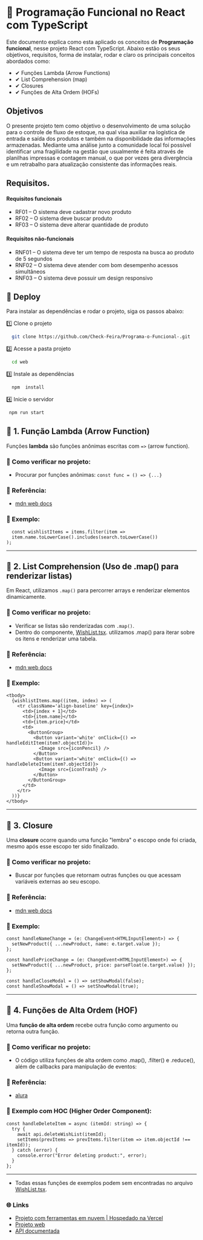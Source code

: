 # 📘 Programação Funcional no React com TypeScript

Este documento explica como  esta aplicado os  conceitos de **Programação funcional**, nesse  projeto React com TypeScript.
Abaixo estão os seus objetivos, requisitos, forma de instalar, rodar e  claro os principais conceitos abordados como:


- ✔ Funções Lambda (Arrow Functions)
- ✔ List Comprehension (map)
- ✔ Closures
- ✔ Funções de Alta Ordem (HOFs)  

## Objetivos
O presente projeto tem como objetivo o desenvolvimento de uma solução para o controle de fluxo de estoque, na qual visa auxiliar na logística de entrada e saída dos produtos e também na disponibilidade das informações armazenadas. Mediante uma análise junto a comunidade local foi possível identificar uma fragilidade na gestão que usualmente é feita através de planilhas impressas e contagem manual, o que por vezes gera divergência e um retrabalho para atualização consistente das informações reais.

## Requisitos.
#### Requisitos funcionais
- RF01 – O sistema deve cadastrar novo produto
- RF02 – O sistema deve buscar produto
- RF03 – O sistema deve alterar quantidade de produto
#### Requisitos não-funcionais
- RNF01 – O sistema deve ter um tempo de resposta na busca ao produto de 5 segundos
- RNF02 – O sistema deve atender com bom desempenho acessos simultâneos
- RNF03 – O sistema deve possuir um design responsivo


## 🚀 Deploy
Para instalar as dependências e rodar o projeto, siga os passos abaixo:

1️⃣ Clone o projeto

```bash
  git clone https://github.com/Check-Feira/Programa-o-Funcional-.git
```
2️⃣ Acesse a pasta projeto

```bash
  cd web
```
3️⃣ Instale as dependências

```bash
  npm  install

```
4️⃣ Inicie o servidor
```bash
 npm run start     
```

## 📌 1. Função Lambda (Arrow Function)
Funções **lambda** são funções anônimas escritas com `=>` (arrow function).

### 📍 Como verificar no projeto:
- Procurar por funções anônimas: `const func = () => {...}`

### 🔎 Referência:
- [mdn web docs](https://developer.mozilla.org/pt-BR/docs/Web/JavaScript/Reference/Functions/Arrow_functions)

### 🔹 Exemplo:
```tsx
  const wishlistItems = items.filter(item => 
  item.name.toLowerCase().includes(search.toLowerCase())
);
```
---

## 📌 2. List Comprehension (Uso de .map() para renderizar listas)
Em React, utilizamos `.map()` para percorrer arrays e renderizar elementos dinamicamente.

### 📍 Como verificar no projeto:
- Verificar se listas são renderizadas com `.map()`.
- Dentro do componente, [ WishList.tsx](https://github.com/Check-Feira/Programa-o-Funcional-/blob/main/web/src/Components/WishList/WishList.tsx). utilizamos .map() para iterar sobre os itens e renderizar uma tabela.

### 🔎 Referência:
- [mdn web docs](https://developer.mozilla.org/pt-BR/docs/Web/JavaScript/Reference/Global_Objects/Array/map)

### 🔹 Exemplo:
```tsx
<tbody>
  {wishlistItems.map((item, index) => (
    <tr className='align-baseline' key={index}>
      <td>{index + 1}</td>
      <td>{item.name}</td>
      <td>{item.price}</td>
      <td>
        <ButtonGroup>
          <Button variant='white' onClick={() => handleEditItem(item?.objectId)}>
            <Image src={iconPencil} />
          </Button>
          <Button variant='white' onClick={() => handleDeleteItem(item?.objectId)}>
            <Image src={iconTrash} />
          </Button>
        </ButtonGroup>
      </td>
    </tr>
  ))}
</tbody>

```
---

## 📌 3. Closure
Uma **closure** ocorre quando uma função "lembra" o escopo onde foi criada, mesmo após esse escopo ter sido finalizado.

### 📍 Como verificar no projeto:
- Buscar por funções que retornam outras funções ou que acessam variáveis externas ao seu escopo.

### 🔎 Referência:
- [mdn web docs](https://developer.mozilla.org/pt-BR/docs/Web/JavaScript/Guide/Closures)

### 🔹 Exemplo:
```tsx
const handleNameChange = (e: ChangeEvent<HTMLInputElement>) => {
  setNewProduct({ ...newProduct, name: e.target.value });
};

const handlePriceChange = (e: ChangeEvent<HTMLInputElement>) => {
  setNewProduct({ ...newProduct, price: parseFloat(e.target.value) });
};

const handleCloseModal = () => setShowModal(false);
const handleShowModal = () => setShowModal(true); 
```
---

## 📌 4. Funções de Alta Ordem (HOF)
Uma **função de alta ordem** recebe outra função como argumento ou retorna outra função.

### 📍 Como verificar no projeto:
- O código utiliza funções de alta ordem como .map(), .filter() e .reduce(), além de callbacks para manipulação de eventos:

### 🔎 Referência:
- [alura](https://www.alura.com.br/artigos/high-order-functions?srsltid=AfmBOorggF5bvVZwN1GR6Q4uMkyXdWfW114sXmfn7pzWpblSzTpIXk3r)

### 🔹 Exemplo com HOC (Higher Order Component):
```tsx
const handleDeleteItem = async (itemId: string) => {
  try {
    await api.deleteWishList(itemId);
    setItems(prevItems => prevItems.filter(item => item.objectId !== itemId));
  } catch (error) {
    console.error("Error deleting product:", error);
  }
};

```
---

- Todas essas funções de exemplos podem sem encontradas no arquivo  [ WishList.tsx](https://github.com/Check-Feira/Programa-o-Funcional-/blob/main/web/src/Components/WishList/WishList.tsx).

### 🌐 Links
- [Projeto com ferramentas em nuvem | Hospedado na Vercel](https://github.com/Check-Feira/CheckFeira)
- [Projeto web](https://github.com/drewcosta/Atividade-desenvolvimento-web)
- [API documentada](https://github.com/drewcosta/wishlist-api)





